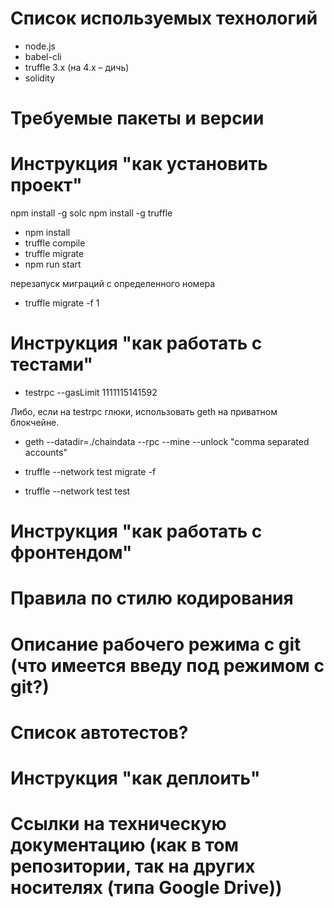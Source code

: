# Список используемых технологий

- node.js
- babel-cli
- truffle 3.x (на 4.x – дичь)
- solidity


# Требуемые пакеты и версии
# Инструкция "как установить проект"

npm install -g solc
npm install -g truffle

- npm install
- truffle compile
- truffle migrate
- npm run start

перезапуск миграций с определенного номера
- truffle migrate -f 1

# Инструкция "как работать с тестами"

- testrpc --gasLimit 1111115141592

Либо, если на testrpc глюки, использовать geth на приватном блокчейне.
- geth --datadir=./chaindata --rpc --mine --unlock "comma separated accounts"

- truffle --network test migrate -f
- truffle --network test test

# Инструкция "как работать с фронтендом"
# Правила по стилю кодирования
# Описание рабочего режима с git (что имеется введу под режимом c git?)
# Список автотестов?
# Инструкция "как деплоить"
# Ссылки на техническую документацию (как в том репозитории, так на других носителях (типа Google Drive))
